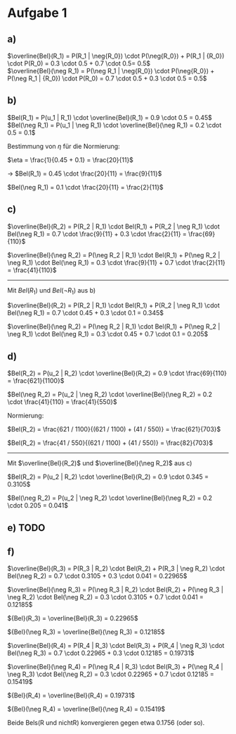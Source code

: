 # Aufgabe 1

## a)

$\overline{Bel}(R_1) = P(R_1 | \neg{R_0}) \cdot P(\neg{R_0}) + P(R_1 | {R_0}) \cdot P(R_0) = 0.3 \cdot 0.5 + 0.7 \cdot 0.5= 0.5$  
$\overline{Bel}(\neg R_1) = P(\neg R_1 | \neg{R_0}) \cdot P(\neg{R_0}) + P(\neg R_1 | {R_0}) \cdot P(R_0) = 0.7 \cdot 0.5 + 0.3 \cdot 0.5 = 0.5$

## b)

$Bel(R_1) = P(u_1 | R_1) \cdot \overline{Bel}(R_1) = 0.9 \cdot 0.5 = 0.45$  
$Bel(\neg R_1) = P(u_1 | \neg R_1) \cdot \overline{Bel}(\neg R_1) = 0.2 \cdot 0.5 = 0.1$

Bestimmung von $\eta$ für die Normierung:

$\eta = \frac{1}{0.45 + 0.1} = \frac{20}{11}$

-> $Bel(R_1) = 0.45 \cdot \frac{20}{11} = \frac{9}{11}$

$Bel(\neg R_1) = 0.1 \cdot \frac{20}{11} = \frac{2}{11}$

## c)

$\overline{Bel}(R_2) = P(R_2 | R_1) \cdot Bel(R_1) + P(R_2 | \neg R_1) \cdot Bel(\neg R_1) = 0.7 \cdot \frac{9}{11} + 0.3 \cdot \frac{2}{11} = \frac{69}{110}$

$\overline{Bel}(\neg R_2) = P(\neg R_2 | R_1) \cdot Bel(R_1) + P(\neg R_2 | \neg R_1) \cdot Bel(\neg R_1) = 0.3 \cdot \frac{9}{11} + 0.7 \cdot \frac{2}{11} = \frac{41}{110}$

---

Mit ${Bel}(R_1)$ und $Bel(\neg R_1)$ aus b)

$\overline{Bel}(R_2) = P(R_2 | R_1) \cdot Bel(R_1) + P(R_2 | \neg R_1) \cdot Bel(\neg R_1) = 0.7 \cdot 0.45 + 0.3 \cdot 0.1 = 0.345$

$\overline{Bel}(\neg R_2) = P(\neg R_2 | R_1) \cdot Bel(R_1) + P(\neg R_2 | \neg R_1) \cdot Bel(\neg R_1) = 0.3 \cdot 0.45 + 0.7 \cdot 0.1 = 0.205$

## d)

$Bel(R_2) = P(u_2 | R_2) \cdot \overline{Bel}(R_2) = 0.9 \cdot \frac{69}{110} = \frac{621}{1100}$

$Bel(\neg R_2) = P(u_2 | \neg R_2) \cdot \overline{Bel}(\neg R_2) = 0.2 \cdot \frac{41}{110} = \frac{41}{550}$

Normierung:

$Bel(R_2) = \frac{621 / 1100}{(621 / 1100) + (41 / 550)} = \frac{621}{703}$

$Bel(R_2) = \frac{41 / 550}{(621 / 1100) + (41 / 550)} = \frac{82}{703}$

---

Mit $\overline{Bel}(R_2)$ und $\overline{Bel}(\neg R_2)$ aus c)

$Bel(R_2) = P(u_2 | R_2) \cdot \overline{Bel}(R_2) = 0.9 \cdot 0.345 = 0.3105$

$Bel(\neg R_2) = P(u_2 | \neg R_2) \cdot \overline{Bel}(\neg R_2) = 0.2 \cdot 0.205 = 0.041$

## e)  TODO


## f)

$\overline{Bel}(R_3) = P(R_3 | R_2) \cdot Bel(R_2) + P(R_3 | \neg R_2) \cdot Bel(\neg R_2) = 0.7 \cdot 0.3105 + 0.3 \cdot 0.041 = 0.22965$

$\overline{Bel}(\neg R_3) = P(\neg R_3 | R_2) \cdot Bel(R_2) + P(\neg R_3 | \neg R_2) \cdot Bel(\neg R_2) = 0.3 \cdot 0.3105 + 0.7 \cdot 0.041 = 0.12185$

${Bel}(R_3) = \overline{Bel}(R_3) = 0.22965$

${Bel}(\neg R_3) = \overline{Bel}(\neg R_3) = 0.12185$

$\overline{Bel}(R_4) = P(R_4 | R_3) \cdot Bel(R_3) + P(R_4 | \neg R_3) \cdot Bel(\neg R_3) = 0.7 \cdot 0.22965 + 0.3 \cdot 0.12185 = 0.19731$

$\overline{Bel}(\neg R_4) = P(\neg R_4 | R_3) \cdot Bel(R_3) + P(\neg R_4 | \neg R_3) \cdot Bel(\neg R_2) = 0.3 \cdot 0.22965 + 0.7 \cdot 0.12185 = 0.15419$

${Bel}(R_4) = \overline{Bel}(R_4) = 0.19731$

${Bel}(\neg R_4) = \overline{Bel}(\neg R_4) = 0.15419$

Beide Bels(R und nichtR) konvergieren gegen etwa 0.1756 (oder so).
